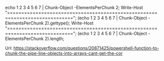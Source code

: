echo 1 2 3 4 5 6 7 | Chunk-Object -ElementsPerChunk 2;
Write-Host "=============================================================================";
(echo 1 2 3 4 5 6 7 | Chunk-Object -ElementsPerChunk 2).gettype();
Write-Host "=============================================================================";
(echo 1 2 3 4 5 6 7 | Chunk-Object -ElementsPerChunk 2).length;

Url: https://stackoverflow.com/questions/20871425/powershell-function-to-chunk-the-pipe-line-objects-into-arrays-cant-get-the-cor 